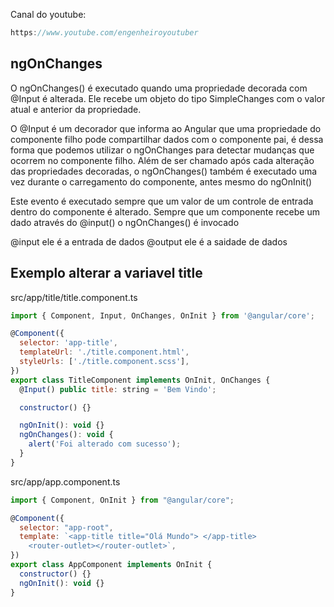 Canal do youtube:

```js
https://www.youtube.com/engenheiroyoutuber
```

## ngOnChanges

O ngOnChanges() é executado quando uma propriedade decorada com @Input é alterada. Ele recebe um objeto do tipo SimpleChanges com o valor atual e anterior da propriedade.

O @Input é um decorador que informa ao Angular que uma propriedade do componente filho pode compartilhar dados com o componente pai, é dessa forma que podemos utilizar o ngOnChanges para detectar mudanças que ocorrem no componente filho.
Além de ser chamado após cada alteração das propriedades decoradas, o ngOnChanges() também é executado uma vez durante o carregamento do componente, antes mesmo do ngOnInit()

Este evento é executado sempre que um valor de um controle de entrada dentro do
componente é alterado. Sempre que um componente recebe um dado através do
@input() o ngOnChanges() é invocado

@input ele é a entrada de dados @output ele é a saidade de dados

## Exemplo alterar a variavel title

src/app/title/title.component.ts

```js
import { Component, Input, OnChanges, OnInit } from '@angular/core';

@Component({
  selector: 'app-title',
  templateUrl: './title.component.html',
  styleUrls: ['./title.component.scss'],
})
export class TitleComponent implements OnInit, OnChanges {
  @Input() public title: string = 'Bem Vindo';

  constructor() {}

  ngOnInit(): void {}
  ngOnChanges(): void {
    alert('Foi alterado com sucesso');
  }
}

```

src/app/app.component.ts

```js
import { Component, OnInit } from "@angular/core";

@Component({
  selector: "app-root",
  template: `<app-title title="Olá Mundo"> </app-title>
    <router-outlet></router-outlet>`,
})
export class AppComponent implements OnInit {
  constructor() {}
  ngOnInit(): void {}
}
```
